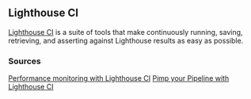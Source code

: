 ## Lighthouse CI

[Lighthouse CI](https://github.com/GoogleChrome/lighthouse-ci) is a suite of tools that make continuously running, saving, retrieving, and asserting against Lighthouse results as easy as possible.


### Sources

[Performance monitoring with Lighthouse CI](https://web.dev/lighthouse-ci/)
[Pimp your Pipeline with Lighthouse CI](https://danielyefet.medium.com/pimp-your-pipeline-with-lighthouse-ci-75801a86a860)